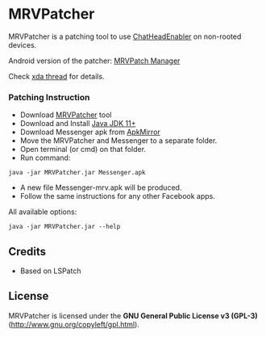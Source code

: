 # MRVPatcher

MRVPatcher is a patching tool to use [ChatHeadEnabler](https://github.com/NeonOrbit/ChatHeadEnabler) on non-rooted devices.

Android version of the patcher: [MRVPatch Manager](https://github.com/NeonOrbit/MRVPatchManager)

Check [xda thread](https://forum.xda-developers.com/t/4331215) for details.

### Patching Instruction
- Download [MRVPatcher](https://github.com/NeonOrbit/MRVPatcher/releases/latest) tool
- Download and Install [Java JDK 11+](https://adoptium.net/?variant=openjdk11&jvmVariant=hotspot)
- Download Messenger apk from [ApkMirror](https://www.apkmirror.com/apk/facebook-2/messenger)
- Move the MRVPatcher and Messenger to a separate folder.
- Open terminal (or cmd) on that folder.
- Run command:
```shell
java -jar MRVPatcher.jar Messenger.apk
```
- A new file Messenger-mrv.apk will be produced.
- Follow the same instructions for any other Facebook apps.

All available options:
```shell
java -jar MRVPatcher.jar --help
```

## Credits

- Based on LSPatch

## License

MRVPatcher is licensed under the **GNU General Public License v3 (GPL-3)** (http://www.gnu.org/copyleft/gpl.html).
